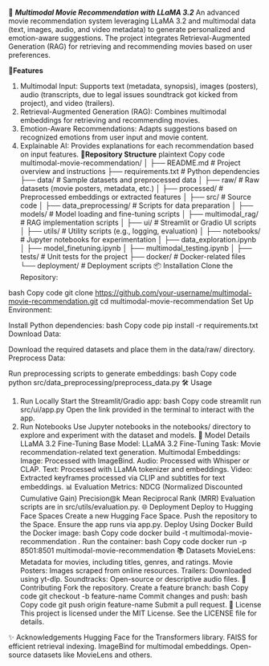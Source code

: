 🎥 ***Multimodal Movie Recommendation with LLaMA 3.2***
An advanced movie recommendation system leveraging LLaMA 3.2 and multimodal data (text, images, audio, and video metadata) to generate personalized and emotion-aware suggestions. The project integrates Retrieval-Augmented Generation (RAG) for retrieving and recommending movies based on user preferences.

🚀**Features**
1. Multimodal Input:
Supports text (metadata, synopsis), images (posters), audio (transcripts, due to legal issues soundtrack got kicked from project), and video (trailers).
2. Retrieval-Augmented Generation (RAG):
Combines multimodal embeddings for retrieving and recommending movies.
3. Emotion-Aware Recommendations:
Adapts suggestions based on recognized emotions from user input and movie content.
4. Explainable AI:
Provides explanations for each recommendation based on input features.
📁**Repository Structure**
plaintext
Copy code
multimodal-movie-recommendation/
│
├── README.md                # Project overview and instructions
├── requirements.txt         # Python dependencies
├── data/                    # Sample datasets and preprocessed data
│   ├── raw/                 # Raw datasets (movie posters, metadata, etc.)
│   ├── processed/           # Preprocessed embeddings or extracted features
│
├── src/                     # Source code
│   ├── data_preprocessing/  # Scripts for data preparation
│   ├── models/              # Model loading and fine-tuning scripts
│   ├── multimodal_rag/      # RAG implementation scripts
│   ├── ui/                  # Streamlit or Gradio UI scripts
│   ├── utils/               # Utility scripts (e.g., logging, evaluation)
│
├── notebooks/               # Jupyter notebooks for experimentation
│   ├── data_exploration.ipynb
│   ├── model_finetuning.ipynb
│   ├── multimodal_testing.ipynb
│
├── tests/                   # Unit tests for the project
├── docker/                  # Docker-related files
└── deployment/              # Deployment scripts
📦 Installation
Clone the Repository:

bash
Copy code
git clone https://github.com/your-username/multimodal-movie-recommendation.git
cd multimodal-movie-recommendation
Set Up Environment:

Install Python dependencies:
bash
Copy code
pip install -r requirements.txt
Download Data:

Download the required datasets and place them in the data/raw/ directory.
Preprocess Data:

Run preprocessing scripts to generate embeddings:
bash
Copy code
python src/data_preprocessing/preprocess_data.py
🛠 Usage
1. Run Locally
Start the Streamlit/Gradio app:
bash
Copy code
streamlit run src/ui/app.py
Open the link provided in the terminal to interact with the app.
2. Run Notebooks
Use Jupyter notebooks in the notebooks/ directory to explore and experiment with the dataset and models.
🧠 Model Details
LLaMA 3.2 Fine-Tuning
Base Model: LLaMA 3.2
Fine-Tuning Task: Movie recommendation-related text generation.
Multimodal Embeddings:
Image: Processed with ImageBind.
Audio: Processed with Whisper or CLAP.
Text: Processed with LLaMA tokenizer and embeddings.
Video: Extracted keyframes processed via CLIP and subtitles for text embeddings.
📊 Evaluation
Metrics:
NDCG (Normalized Discounted Cumulative Gain)
Precision@k
Mean Reciprocal Rank (MRR)
Evaluation scripts are in src/utils/evaluation.py.
🌐 Deployment
Deploy to Hugging Face Spaces
Create a new Hugging Face Space.
Push the repository to the Space.
Ensure the app runs via app.py.
Deploy Using Docker
Build the Docker image:
bash
Copy code
docker build -t multimodal-movie-recommendation .
Run the container:
bash
Copy code
docker run -p 8501:8501 multimodal-movie-recommendation
📚 Datasets
MovieLens: Metadata for movies, including titles, genres, and ratings.
Movie Posters: Images scraped from online resources.
Trailers: Downloaded using yt-dlp.
Soundtracks: Open-source or descriptive audio files.
🤝 Contributing
Fork the repository.
Create a feature branch:
bash
Copy code
git checkout -b feature-name
Commit changes and push:
bash
Copy code
git push origin feature-name
Submit a pull request.
📝 License
This project is licensed under the MIT License. See the LICENSE file for details.

✨ Acknowledgements
Hugging Face for the Transformers library.
FAISS for efficient retrieval indexing.
ImageBind for multimodal embeddings.
Open-source datasets like MovieLens and others.

